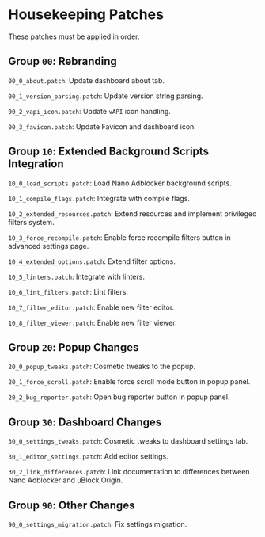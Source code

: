 # Housekeeping Patches

These patches must be applied in order.

## Group `00`: Rebranding

`00_0_about.patch`: Update dashboard about tab.

`00_1_version_parsing.patch`: Update version string parsing.

`00_2_vapi_icon.patch`: Update `vAPI` icon handling.

`00_3_favicon.patch`: Update Favicon and dashboard icon.

## Group `10`: Extended Background Scripts Integration

`10_0_load_scripts.patch`: Load Nano Adblocker background scripts.

`10_1_compile_flags.patch`: Integrate with compile flags.

`10_2_extended_resources.patch`: Extend resources and implement privileged
filters system.

`10_3_force_recompile.patch`: Enable force recompile filters button in advanced
settings page.

`10_4_extended_options.patch`: Extend filter options.

`10_5_linters.patch`: Integrate with linters.

`10_6_lint_filters.patch`: Lint filters.

`10_7_filter_editor.patch`: Enable new filter editor.

`10_8_filter_viewer.patch`: Enable new filter viewer.

## Group `20`: Popup Changes

`20_0_popup_tweaks.patch`: Cosmetic tweaks to the popup.

`20_1_force_scroll.patch`: Enable force scroll mode button in popup panel.

`20_2_bug_reporter.patch`: Open bug reporter button in popup panel.

## Group `30`: Dashboard Changes

`30_0_settings_tweaks.patch`: Cosmetic tweaks to dashboard settings tab.

`30_1_editor_settings.patch`: Add editor settings.

`30_2_link_differences.patch`: Link documentation to differences between Nano
Adblocker and uBlock Origin.

## Group `90`: Other Changes

`90_0_settings_migration.patch`: Fix settings migration.
